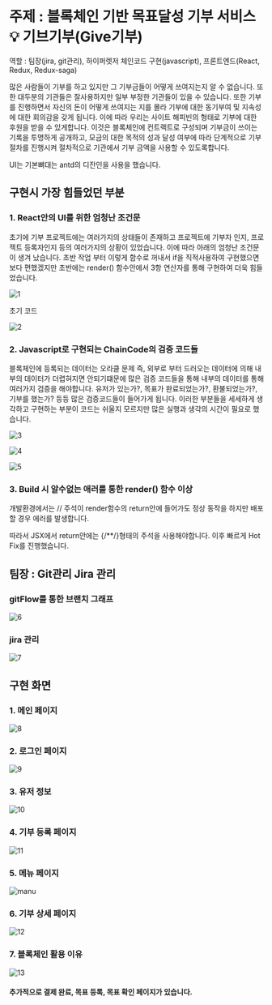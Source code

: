 # 주제 : 블록체인 기반 목표달성 기부 서비스 💡 기브기부(Give기부)

역할 : 팀장(jira, git관리), 하이퍼렛저 체인코드 구현(javascript), 프론트엔드(React, Redux, Redux-saga)

많은 사람들이 기부를 하고 있지만 그 기부금들이 어떻게 쓰여지는지 알 수 없습니다. 또한 대두분의 기관들은 잘사용하지만 일부 부정한 기관들이 있을 수 있습니다. 또한 기부를 진행하면서 자신의 돈이 어떻게 쓰여지는 지를 몰라 기부에 대한 동기부여 및 지속성에 대한 회의감을 갖게 됩니다. 이에 따라 우리는 사이트 해피빈의 형태로 기부에 대한 후원을 받을 수 있게합니다.  이것은 블록체인에 컨트랙트로 구성되며 기부금이 쓰이는 기록을 투명하게 공개하고, 모금의 대한 목적의 성과 달성 여부에 따라 단계적으로 기부 절차를 진행시켜 절차적으로 기관에서 기부 금액을 사용할 수 있도록합니다.

UI는 기본뼈대는 antd의 디잔인을 사용을 했습니다. 

## 구현시 가장 힘들었던 부분

### 1. React안의  UI를 위한 엄청난 조건문

초기에 기부 프로젝트에는 여러가지의 상태들이 존재하고 프로젝트에 기부자 인지, 프로젝트 등록자인지 등의 여러가지의 상황이 있었습니다. 이에 따라 아래의 엄청난 조건문이 생겨 났습니다. 초반 작업 부터 이렇게 함수로 꺼내서 if을 직적사용하여 구현했으면 보다 편했겠지만 초반에는 render() 함수안에서 3항 연산자를 통해 구현하여 더욱 힘들었습니다.

![1](images/1.png)

초기 코드

![2](images/2.png)



### 2. Javascript로 구현되는 ChainCode의 검증 코드들

블록체인에 등록되는 데이터는 오라클 문제 즉, 외부로 부터 드러오는 데이터에 의해 내부의 데이터가 더렵혀지면 안되기떄문에 많은 검증 코드들을 통해 내부의 데이터를 통해 여러가지 검증을 해야합니다. 유저가 있는가?, 목표가 완료되었는가?, 환불되었는가?, 기부를 했는가? 등등 많은 검증코드들이 들어가게 됩니다. 이러한 부분들을 세세하게 생각하고 구현하는 부분이 코드는 쉬울지 모르지만 많은 실행과 생각의 시간이 필요로 했습니다.

![3](images/3.png)

![4](images/4.png)

![5](images/5.png)

### 3. Build 시 알수없는 애러를 통한 render() 함수 이상

개발환경에서는 // 주석이 render함수의 return안에 들어가도 정상 동작을 하지만 배포할 경우 에러를 발생합니다.

따라서 JSX에서 return안에는 {/**/}형태의 주석을 사용해야합니다. 이후 빠르게 Hot Fix를 진행했습니다.



## 팀장 : Git관리 Jira 관리

### gitFlow를 통한 브랜치 그래프

![6](images/6.png)

### jira 관리

![7](images/7.png)

## 구현 화면

### 1. 메인 페이지

![8](images/8.png)

### 2. 로그인 페이지

![9](images/9.png)

### 3. 유저 정보

![10](images/10.png)

### 4. 기부 등록 페이지

![11](images/11.png)

### 5. 메뉴 페이지

![manu](images/manu.png)

### 6. 기부 상세 페이지

![12](images/12.png)

### 7. 블록체인 활용 이유

![13](images/13.png)



#### 추가적으로 결제 완료, 목표 등록, 목표 확인 페이지가 있습니다.

